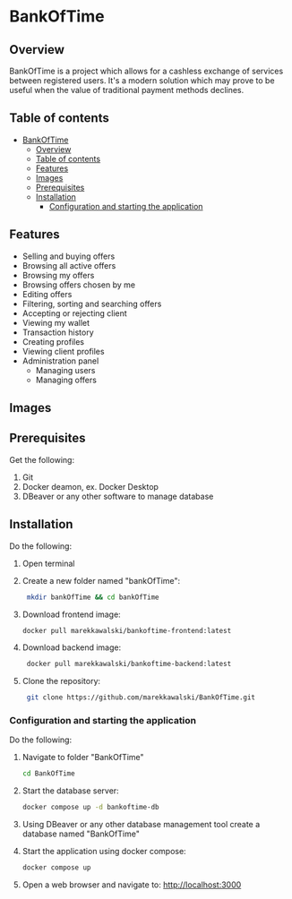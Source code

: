 # BankOfTime

## Overview

BankOfTime is a project which allows for a cashless exchange of services between registered users. It's a modern solution which may prove to be useful when the value of traditional payment methods declines.

## Table of contents

- [BankOfTime](#bankoftime)
  - [Overview](#overview)
  - [Table of contents](#table-of-contents)
  - [Features](#features)
  - [Images](#images)
  - [Prerequisites](#prerequisites)
  - [Installation](#installation)
    - [Configuration and starting the application](#configuration-and-starting-the-application)

## Features

- Selling and buying offers
- Browsing all active offers
- Browsing my offers
- Browsing offers chosen by me
- Editing offers
- Filtering, sorting and searching offers
- Accepting or rejecting client
- Viewing my wallet
- Transaction history
- Creating profiles
- Viewing client profiles
- Administration panel
  - Managing users
  - Managing offers

## Images

## Prerequisites

Get the following:

1. Git
2. Docker deamon, ex. Docker Desktop
3. DBeaver or any other software to manage database

## Installation

Do the following:

1. Open terminal
2. Create a new folder named "bankOfTime":

   ```bash
    mkdir bankOfTime && cd bankOfTime
   ```

3. Download frontend image:

   ```bash
   docker pull marekkawalski/bankoftime-frontend:latest
   ```

4. Download backend image:

   ```bash
    docker pull marekkawalski/bankoftime-backend:latest
   ```

5. Clone the repository:

   ```bash
    git clone https://github.com/marekkawalski/BankOfTime.git
   ```

### Configuration and starting the application

Do the following:

1. Navigate to folder "BankOfTime"

   ```bash
   cd BankOfTime
   ```

2. Start the database server:

   ```bash
   docker compose up -d bankoftime-db
   ```

3. Using DBeaver or any other database management tool create a database named "BankOfTime"

4. Start the application using docker compose:

   ```bash
   docker compose up
   ```

5. Open a web browser and navigate to: <http://localhost:3000>
